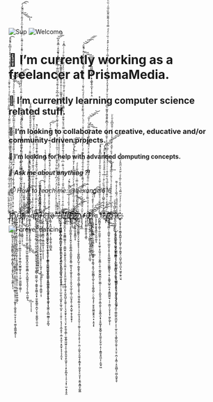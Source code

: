 ![Sup](https://creators-images.vice.com/content-images/contentimage/no-slug/226b15f69e6629cd5edc6edfa9901a43.jpg?crop=1xw:0.6464646464646465xh;center,center "sup")
![Welcome](https://i.pinimg.com/originals/5f/11/3d/5f113d0d66bf5a3ae36b49979ba9cf3c.gif "Welcome")

# 🔭 I’m currently working as a freelancer at PrismaMedia.
## 🌱 I’m currently learning computer science related stuff.
### 👯 I’m looking to collaborate on creative, educative and/or community-driven projects.
#### 🤔 I’m looking for help with advanced computing concepts.
##### 💬 Ask me about anything ?!
###### 📫 How to reach me: @hexangel616

͖ͣ̈̐̈̀͋͋̋̐̏ͨ͌͌ͧͥ̄̉͋ͩ̏ͦ̀́ͯ̔ͤ̑̉ͬͣ͗̿ͩͬ̓̓̎͌ͪ͐͒̇ͪͮ͐̌ͧ͐̾̈ͨ̋̋̃̋̒ͧ̊ͪ̏̃̋͒ͥ̄͛͂ͧ̔ͯͩ͗͗̐̓͊ͦͬͨ̔̀ͣͭͧ̃ͩ̽̽͛ͥ̓̊̽ͤ̉̑͆ͫͬ̄̎̂̑̚̚̚̚̚͡ͅƒ̴̷̷̵̨̧̡̢͒ͬ̐ͤ̋ͯ̈́́̒͆̈́ͣ̓ͭͣ̄ͩ́͆̄ͭ̈̒ͮ͛̂̓̈́͋̒̂ͫ̏ͪ̊ͦ̈̽͑̌̔̐
 ͆̐͊ͥ͊̈́̽ͨ̊̊ͤͣ̍̄ͧͣ̍͒̆̾̑̾ͧͨ̏ͪ̍́ͨ͊ͫ̑̂̉ͯ̒͑͛̆̎̐͛̑̾ͩ̊̔̄̈̄̏̒̐̋̓̌̿̅̓͆̂̉ͤͥͦ͛ͭ̐̾͗͗ͪ̅͒̍ͦͣ͛́̐ͭ̚̕̕̕͟͢͟͟͝͠͠͡͡͏̶̨̧͞͡҉̷̸̡̧̛̛̕̕͘͜͢͝͡҉̡̨̛͝͡͏̢͙̞͙̙͕̙̻͍̜͖̰̘͓͔̘̠̬̙̳̫͚̻̭͔̱̲̹͔̳͙̯̻̱̹̘͙͈͍̥̲͙͓̭̜̯̬͇͕͎̗͔
 ̞̤̖͔̲̗̺̟̠͔͎̣̬̩̮̻̭̼͓̣̯̠̳̼̮̠͉͈̪͖̟͙̟̟̹̜̩͚̲͍͍̬̟͓̣͔̬̪̗̯̣̦̠̜̪̜̲̻͉̹̬̟̠̩͎͚̟̟̦̯̲̭̭͍̜̰̹̱̜̙͎̥̣̳̞͉̳͇͙̳ͅͅͅυ̷̢̛͇̘̲͙̻̖̖̹̰̜̫̞̮͚̫̤̝͈̞̯͚̤̟̰͇̺͔͎̼͓͔̖͍̥̘̳͓̝͓͇̜̞̥̜̘̩̬̺̖͈͕̹̖̰̗̬͕͍͖̗͚͕͇̗̣
 ͇̖̥̟̣̝̙̠̣̮̥̣̞͍̻̜̠̞̺̮̟̹̦̮̻̲̦͓̦̥̗͖͓̗̻̗̠̺͇͚̤̟͈̜̦̹̲̗̤͖̲͚̺̜̼̳̦̦͐ͫ͐̄̔ͤ̉ͦ͑̇̇ͭͨͣͫ͌̈ͧ̉ͬͣ̏͑ͭ̎̌̿̅̂ͩ͌͗͋ͨ͂͑͐̽͑ͨ̋͑̾͐̾͐ͪ̑̈́ͥ̒͐̀̓̒ͥ̈́̒̀̏͆ͤ̐̎͌̏ͩ̎ͥ͂ͩ̆̇ͯ̾̉̄̑ͦ͌͒̌ͬ̉ͯͦ̑͐ͯ̑̈ͩ͆̇ͨ̂͊̾͒ͧ̇͌ͪͨ͗̂̇ͣ͐̄̓ͫ͐͐̉͂̾ͤ̑ͫ̀͋́̍̚̚͘͢͜͟͟͢͡͡ͅͅc̊̊̃ͤͯ̉ͦ̉̾ͫ͒̊͐ͪ͂ͦ̾̅̉̈́ͫͧ̐ͫ̏͌ͪͯ̏͆͛ͧͫ͐ͩ̅̓͌̋͗ͮ̂ͮ̉͑ͮ̍͒ͧ͊ͭͭͨ̐̄̋́̚҉̧͞͡͞͡͠͏҉̷̵̵̸̧̨̢̢̛̛̀̀͟͜͜͝͞͞͠҉̷̸̵̶̶̷̶̡̢̧̢̖̫̙̦̜̝̙̤̞͇͍̤̦͉̹̠̀̀́́͘̕̕̕͟͢͟͟͢͢͟͜͞͝͠͠͝͞к̨̨̛ͥͭͪͣ͒͂͑̑̃͌̆͑͒ͥ͛̊͗̊
 ̓̽̔̿̉͆̍̂͐̀̃̍́̚̚͏̶̴̡̨̡̨̩̜̠͚͍̠̝̞͔͓̯̠̱̠̣͖̙̹̟̝̜̺̺̜͚̺͖̬͓̪̮̰̣͇̜͇̻͕̼̤̝̪͚͈͈̙̘̭͉̗̙̗̠̻̩̼̮̺̞́̀́̀͘͢͢͞͠͡ͅͅͅͅͅͅͅ ͯ̇̾̎ͦ̽̉ͨͮ̂ͨ͊̃̀ͨ̇̌ͭ̋̈͋̋̍ͧͮ̈́ͨͦͪͫ̐̊̓̋̂ͫ͌̇ͥ̉ͥͤ̈́́̐ͦͥͯ̋̊̎̋̀̐̋̐̃̽͗̔ͧ̆̏̂̽̏
 ̉͋͂͆ͩ̎̈̊͆̎ͦ̂͋̇ͯͫ̊̂ͭ̇̅ͤ̍ͤͪ͗̊̍̍̀ͫ̑͛̚͏̜͍̹̫̥̝̤̫̰̲̰̭̺̗̯̬͙̬̫͙̳͍̠̙̪̼̙̱̻̱͕͚̣̯̥̻͍͚̗̖̫̻̼͖͇͓̱̭̲̤͓͓̳͖̫̤͙̙̱͎̻̠͈͕͖̲͎̀ͅͅͅq̷̉̽̏͑͊ͫ̇͒ͣ̽ͮ̀ͭͩ̆̃̉ͮͯ̾̋͑͆́͆͂ͨͩ̐̅̓̇̑̽͋̑͛ͥͬ̈́ͭ͒ͮͧ̒ͥ̑̋ͦ̓̆ͩ̉͑͑̽͂̅̅̐̓ͧ
 ͆͗̋ͧ̆ͩͤ͐̿ͩ̑ͭͣͤ̀̏̑̔̓ͮ͊ͨͧ̌ͤ̋̈͐̏͊͒̓ͯ̄̿ͭ͊̾͊ͩ̌ͪ̂̅̿ͨ̿̃̍̍ͧ͑̚̚҉̵̶̸̶̡̛̛̛́́̕̕̕̕͜͢͜͞͠҉̷̴̧̧̧̡̛̛̱̞̪̟̹͙̰̠̭̮͈̦̻̘͕͈̹̺̠̲̩̯̳̤͚̭̯̬̫͖̖̙͓̟̮͍̘̳̻̹̪̬͇̠̲̟̦̮̳͍̯̝̺̻̟̬̞̟̼̮̰̱̼̻̭͕̪̮̩̮̦̟̱̰͍̲̭̖̰̤̩͍
 ̫͕̤̦͕͚͍̻͍̣͉̹̱͖̯͉̹̳͎̟̗̫͉̞̮̖̝̗̭͚̞̯̰̪̪͇̰͍̥̩͈̜̕̕̕͜͟͟͞͠͝ͅͅυ̸̶̴ͥ͐ͣ̉̅̿̌͆͌ͧ͆̽ͣͦ̊ͣ̃ͤͫ͡͏̸̠̪̲͚̙̼̞̗̬͎͔͍̲̤͈̰̱̰̞̟̱̫̪͓̳͖̤͔͓͈̻̮͉̦̮̹͇̠͓̩̹̳͈̩̮̪̙̰̘̘̞̙͍͚̜̰̟͙̭̱̥̥̣̠̩̖̲̘̟͉̹̦̣͎͓̼̟̞͎̩͚̹͎̳͖͎̣͔̹
 ̦̯͖͙̲͉͙͕̲̣̯̭̫̼͇͙̣͙͇͔̲̲̱͕̩̜̼̙͔́͞ͅͅͅͅє̷̷̆ͨ̌́̿̓͂̀ͣ̉̓̒ͨ͒ͨͪ͑ͤ̐͗ͫ̅͛̇̃̔͊ͧͦ͑ͭ̓ͨ̆̽́̓̍̕͘҉̨̧̀́́̕͜͞͝͏͏̧̨̝̠̲͓̝͔̬̙̳̘̤̻̲̞̺͉̟͔̜͖͕̦̹͔̠̦̝̻̫̩̱̤͚̪̼͇͓̼͈̫̞̼̖͔̖̭̠͙̹̗̞̹͎̼̙̯̥̦̖̜̰̩͕̹̲͚͕͕̪̲̤̲̳̦̠͈̙̻̞
 ̩̱̹͙̺̱̥̤̙̹͓̖̯̙̠̰̮͓̟̙̘̣̲̝̟͕̟̮̯̘̼̗̩̖̳̩͉̼̪̫͉̦͖̝̮̭̺̻̜͈͖̰̲̳̰͇͓̤̪̱̱͔̙͙̲̥͚͙͝ͅͅͅͅє̷̴̧̋̓͛ͦ͊ͩ̆̈̾́ͤ͊̅̍̌̒ͫ̅ͩͦͨ̔͒̒ͮ̇́̈ͬ̌̉̽͌ͥ̂̋̅̇͗ͥ́̈́͐̈̑ͨͧ̓ͬ̔͊͊ͭ́̀͘͠͠҉͎͕͇̠̝̭̪̣̩̭̥̣̘̹̣͎͚̝̰̖̗̰̲̺͙̲и̴̡ͫ
 ̄͂̇ͧͩ̋ͧ̾͑̂̈́̈ͣ́͂͋̉ͨ̒̈́̇͆̇ͯͤ͌̿ͬ̏ͤ̆̄̄͐̇̿͗ͥ̉̋ͭͤͤͧͥ̓̽̉̄̽ͭ̓̂̄ͭ͌͗̋̒̍̍̓̀͋̿̋̆̃̾̿ͯ͆͋͒ͯ͌ͩ͒͊̊̑̒̋͆̿ͬͩͨ͂̂̇ͤͬ̒͊̃͒͗̿͒̂͐͆̚̚͝͠͏̡̡́̕͘͢͟͏̶̶̨̡̧̢̛̪̳̭̙̝̤̣̻̩̺͈͙͎̤̯̜̠̦̦̫̲͚̝̯͙͚̰̬̜̹͍̙͇͚̮̥̝́ͅ ͂ͭ͗̍̇͊̄̎
 ̑̽͑ͫ̏̈́̍͒ͪͥ̽ͪͣͭ̊̿͒ͦ̆͂̉ͧ̂̄ͩ̇̍͋̽ͥ̂͐̋̀ͫ̍̓̊̊͛ͣ̓̋̚҉̴̶̵̸̨̧̡͟͝͡͠͏̵̶̶̢̧͉̦̝͈͈̣͉̻̗̭͇̦̮̺͔̟̲̱͚̩̠̞͔͉͙͍͉̙̪̝̠̝̘͕̗̲͖̩̜̲͉͈̹̥̝͍̠̜̩̘̩̺͕̼̖̘̺͈͓̙͖̤̘̺̝̦̣̦̠̱͈̩̠̣͙̘̞̩̞̲̗̭͓̹̝̺͔̥̰̝̠͙͈̰͙̣̟̞̦̘̝̰͔̖
 ̰̘̬̠͖̯̜̫̘̣̰̲̗̩͇̙̬̻̤͇̣̥̗͕̞̜̟̰̪̫̱̫͓̣͉̳͙̤̩̘̺̺̭̼̤͎̘̮̠͓͎̬̖́͢͡͠͠ͅͅcͨ͋̾ͬ̅̒͒ͭͧ͑ͭ̍̌ͬ͆̈̌̋̇ͬ̓̍̈́̃̆̏͑ͪ͌ͥ͆ͨ̿̃ͩ́͋̐̌͌̌̐̉͒̓̇ͩͯ̿̈ͩ̎̈́͊͊͑ͥ̔ͮ͌̂ͨͥ̈ͦͫ͐ͤͭ̐̍̉̅ͧ̆̍ͪ͒̾ͣͪͧ͐̓̑͊ͭ̂̔̌ͬͣͭͨͬ͆̔̍̚̚̚̚̚̚҉̵̷
 ̨̡̧̧́̀́͘͟͡҉̧̡̀͘͢͝҉̛͢҉̵̴̷̸̵̡̧̧͇̥̫͈̪͙͎̦͍̯̳̻̫̳̬̤̜̹̦̳̲̫̭̣͍͚̙͈͓̼͉̣̖̯̼̼͔̞͔͉͓̯̯̤͖͕̮̩̝͕͚͔̯̮̜̭̫̬̰̺̩̙̱͚̜̜̗͎̘̮͔̬̬̦̟̯̹͉̤͙̦̼̙̱̰̝̼̲̹̹͚͙̲̭͖͖͈͔̗̬͕͖̙͍̼͙̯̙͖͈̙͔̠͙̙̯̙̻͙̠̩̜̥͉͔͓̹̫̤͙̥̞̬̼̀͠
 ͡͞ͅͅͅͅα̍̽̑͂̒ͮ̽̏̍ͤ̓ͤͭ̅́̆͒̑̈ͨ̈̚͜͏̶̵̢̀́̕҉̶҉̨̡͠͏̸̷̨́͘̕҉̷͜͡͏̷̵̢̢̕̕͜͡҉̵̸̷̴̀͜͝͞͠͞҉̧̕͘̕҉̡̛̛͜͠҉̸̴̞̠̯̱̤̱̖͕͙̥̲͖̣͇͙͙͓̫̭̮͎̮̼̩͇͉̻̗͈͚̰̯̭̤̥͇̹̮̺͙̘̞̖͚̥͓͈̩̤͔̞̫̞̤̮̜̲̝͕̫̲̹̹̲̰̖̟͍̩͔͚̣͓̺̥̩̬̗̭̥̱̟͎
 ̠̜̺̗̻͙̱͘͘͟͟͝͠т̡͂͒̑̉̑̐̈̇̌̊ͩ̅̓̔̄̐̈ͬ̄ͪ̓ͣ̈́́͒̊̅̋̊̽ͬ̾̆ͤ̋̌̅ͫ̏́͛ͮ̍͋͌́͠͠͏̷̢̛̛͘͏͟҉̵̀̀͢͟͡͏̷̵̷̴̸̡̢̧̀̀̕͘͜͜͟͟͡͡͡͝҉̧́͜͟҉̷̶̶̷̧͘҉̶̛̀҉͚̬̦͓̟̙̻͙̙͖̞̮͍̳̮͔ͅ ̶̶̸̶̶̢̛͂̓̓͒̈́̎̇̽̉ͮ͌ͦ̍ͧͭ̈́̌̈̿ͧͥ͒̌̋̊̅̾ͧͩ
 ͐̐ͪ̇͑ͭ̓̈́͋ͭ́̀́́̚͘̕͜͜͜͢͠͠͡͠҉̸̨̙͉̞̱̦̱̩͈̪̱͚͇̭̠̟̤͙̰͎̭̩̥͓̦̦̜̝͖̠̳̺̞̙̺̩̗̣͇̯͈̥̜̬̻̖̯̬̪̗͎̪͇̙̞̝̱̱̖̜̖̫͖̤̭̗̻̦͈͕̥̠͉͕̦̪͙̘̞̭̮̣̜̩̮̺̗̩͉̗͓̫̦͎͈̖͔̦̣̰̤̣̦͚̱̖̤̗͈̼͉̟̝͇̝̟̦̰̬͈͙̞̠̤̥͓̜̬͚͔̱̻̮̩̲͈̳
 ̀̀̕͟ͅͅͅм̴̷̷̸̷̴̷̷̴̵̢̢̢̢̡̨̢̛ͮ̎ͫͮ̌͋̋̆͗ͭͬ͛ͯ̈́ͤ̑̅̔͛́͌̑͐ͤ͂ͮ̎̇͋͛͋ͣ̅ͨͪ͂͊͗ͩ̇̀ͣ̽ͬ̏̏̈́̊ͭͮ̽̄ͥ̇̈ͩ̀ͬ͂̒ͪ͂͊̊̉̋ͨ̌̈ͣͦ̒ͩ̏͗̌̆ͥ̇͑ͮͭ̀͒̍ͯ̀̏̑͋̆̋̓ͮ̃̊ͧ̑ͬ͋̏͛̚̕͘͟͢͟͢͢͝͝͠͡͞͞͞͏̪̝̠͇̲͚̦̪̪̲̱͉̮̟͕̦̝͓͉͇̟͍̹̲̟̹̩̯͎̣̯
 ̟͔̞̙̥̭͍͚̺̱̰̖̰̜̘̻̠υ̴̶̷̵̡̨̢̨̧̧̅̂ͣ͑͛ͯ̍̊ͪ̅͂ͧͦ͊̾ͦͥ͂ͯ̈̈ͣ͂̎ͧ̓̎͊͐̓ͫͦ̃ͤ̅ͤ̒̈̉ͨ͐̈́͌̑̌̎͒̐ͦ̒̿̿̈́ͫ͗̓̅̕͘͢͟͟͢͞͝͝͡͝҉̴̴̧̧̡̛́̕̕̕͝͠͏̡͢͡͡͏̸̸̷̷̧̡̨̡̨̡̛̀͟͟͞͠͝҉͟͞͏̷̵̶̡̨̡̛̛̺̮̩͔͚͉͍̤͉̹͓͖̳̬̞̲͉̝̘̱̬̞̻̣̖͈̖̼̪̘
 ̗̻̮̺̳͚̯͙̖̣̳̦͙̰̹̰̟͎͓͙̼̻̥͎̭͍̫̞͘͢͝͞͠͝͠͡͡ͅт̶̨̢̛͔̪̼͖̭͇͕͔̲̬̳̩͕̫̩̪̭͇͎̼͎̜͙̺̜̺̫͇̟̫͉͙̳̘͔̱̼̘̗̲̗͇̻̝͎̺̞͔̥̣̥̗͇̗̻̹̠̤͕͖͉̘̟̦͈̞̬̯̬͇̱̬̱̱̞̤̣̟͕̭̞̗̟͛̐ͥͤͩ̔̊͊ͮ̀ͩ͆ͧ͜͞͡͡ͅͅͅᾳ̧̧̗̬͍̱̬͈̘͇̫̹̤̗̲̩͚̞̠
 ̭̺͚̻̰̟̩̳̞̣̼̜͚̰͈̠͔͔͕͓̠͚̥͎̥͖̘͉̦̤̹̼̥̻̜̖̼̜̤͔̳̭̫͍̺̲̯͔̤̫̻̹̠̦̹̞̜̞̪͈̭͉̰̦̞͇͕̰̙̩̩̭͙̳͉̼͙̟̦̥͍̳̘̟̯̬̻̱̮̣̥͖̫̠̥̰̩̰̠̩̥̣̩̱̳͈͓͍͖͕̩͕̰̰͓͖̍̋̓͑͊ͤͥ̄ͩͣͣ̋͐̾͌ͩͩͤ͂̔̇̒ͣ̂̍͗͋͋̓ͣͯ̄̾͋͆̐̈ͧ͐́̚͞ͅͅͅтͦͭͬͬ̈ͧ
 ͪ͑͒ͤ̽́̌̀͌͆̀̍ͧ̄̐̑̈́̑̏̈ͨ̂ͬͬͭ́ͯ͂̍̐̄ͧ̂ͧ͛͊̊̓̌ͫ̄̒̀̚̚̚͡͏̶̵̧̨̛͜͜͠͞͏̸̡̡̛́͟͟͞͏͘͜͏̷̵̧̡̡̧̛͘͘͢͞͝͞͠͝͡҉̵̷̷̢̀́̕͟͢͟͟͢͟͟͡͏̵̶̧̨̨́͜͡͏̧͏̴͠͏̢̛̱̤̯̮̲̯̹̬͉̜͍͈̗̲͇̲̝̪̦̞͔̜̼̣̺͇̯̺̖̯̙̼͎͕̯̘̘̲͇̳͈̝̭̭̞̞̯͚̖̩̝̤̟͎̤̫͖̥́͞͝
 ͅͅͅͅι̶̨̡̨ͨͯͦͫͤ̽̂́ͮͬ̆͌͗̉̉̈̄ͦͤ̅ͩ̏̇̋̂ͣ̑ͭ̇ͮ͗ͣͣ̍̅͗ͪ͑̓̅͆ͪ͆ͫ̊̇͒̃ͩ͒͗ͣ̈̈́ͣ͆͊̎͊̌͌̓͌̅ͣ͆ͤ̿̽̂͐ͮ̆ͬ̊̐̾͒̈̾̌ͭ̋̎ͭ́ͦ̒͛͛͑ͣ͊̅̒̅̑̇ͮ͋̓ͯͨ̐̽ͭ̏ͭͧ̒ͩ̿ͣͩ̒͌͋̂͂̏ͦ̅ͦͥ̏ͪ̉ͥ͊͗ͫ̎͗̾̂ͪ̋̚̚̚̚͘̕͘̕͢͢͝͡͝͝͠͠͏̶̨̡͜͠͏̴̴̸̸̢̧̡̡̛̀
 ́͝҉̸͟͜͞҉̛͞͏̧̢̨̧̨͜͞҉̡͝͏̷̡̮̼̥̬͖̪̦̜͎̳͖͓̦̰̹̲̗̩̺̰͙̜͓͈̜̞̭͈̮͇̲͍̼̠̰͚͇͇̬̭͉̣̯̹̙͍͇̥̤̺͍̯̤̗̥͓̳̲͖̼̫͉̣̜̗̣̳̤̦̜̬̞͓͙̹̫̼̙͚͘͡ͅͅͅσ̡̛̐ͯ̍ͤ̋̂ͪ̏ͣ͐̅͗̋̓ͮͦ̊̊͗́͐ͩ͂ͯ̒̅̏͐̐͗̊̎̀̉ͫͥ̽̏ͨ̊̅͒̓̃ͣͨ͐ͯ̊̽̓ͭ̑̑̃͆̎ͮ̎̀ͧ
 ͂̏̅̀̋͆̔̐͐̚͞҉͏̶̵̢͈̪̝͚̰͎̝̫͔̯͔͖̙͍̺͖̦͇̠̗̺͍͙̫͙͎̰̺͇̦̘̣̟̰͓̜̞̱̻̲͕̗͕̰͍̟̜͖̟̟̝͙̠̖̠͔͕͈͙̼̘̝̥͙̫͉͓̪̯͔̼̲̼̪͍̰̪̫̮̙̣̦̟̠͚̜̤̝̤̠̘̳̟̺̰͕̫͍̹͎̘̤͈̜̣̪̣̦̟̳̣͔̠͍̪̻̞̠̤̻͕͖̱̥̯̕͝ͅй̄̎̉ͫ̏̏̏̋ͦͪ̈́̃̅̔̓ͤ̊͗͌
 ̾̈͗ͭ̌ͩͨ̍̓ͤͧ̋̿̉ͪͧ̄͋ͤ̅̒ͩͨ̃̈́̓ͫ̃̂̓̿ͯ̉͗̚҉̷̛̛͟͏̶̢́҉̭̲̹̤̥̟̜͍̗̖͖͇̞̱̪͚̩̥͎̺̱̙̹͚̞͕̳̱̙̤̹̪̰͎̪̲̝̠̪͎͉͖̭̗̰̙̤̮̘



![Forever dancing](https://lh3.googleusercontent.com/proxy/kWuivDJj792zbnsCg0RtAa7YhumgYYqYEcRqlv04lUmeK3ljl_fXPiZmXYE8ta6YiCzREzUSSPZMIEyBbE1oEwkilQiH7crfLITrmY76FR_YRPkuH9suSvOCOsEI53hz0kSJkhEHax7-s72LcPdeI_tc0NA "Forever dancing")
